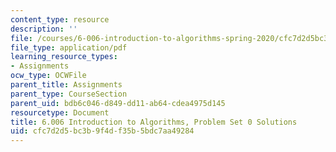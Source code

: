 ```yaml
---
content_type: resource
description: ''
file: /courses/6-006-introduction-to-algorithms-spring-2020/cfc7d2d5bc3b9f4df35b5bdc7aa49284_MIT6_006S20_ps0-solutions.pdf
file_type: application/pdf
learning_resource_types:
- Assignments
ocw_type: OCWFile
parent_title: Assignments
parent_type: CourseSection
parent_uid: bdb6c046-d849-dd11-ab64-cdea4975d145
resourcetype: Document
title: 6.006 Introduction to Algorithms, Problem Set 0 Solutions
uid: cfc7d2d5-bc3b-9f4d-f35b-5bdc7aa49284
---
```

